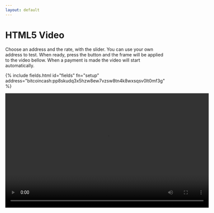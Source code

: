 ```yaml
---
layout: default
---
```


# HTML5 Video

Choose an address and the rate, with the slider. You can use your own address to test. When ready, press the button and the frame will be applied to the video bellow. When a payment is made the video will start automatically.

{% include fields.html id="fields" fn="setup" address="bitcoincash:pp8skudq3x5hzw8ew7vzsw8tn4k8wxsqsv0lt0mf3g" %}

<div style="width: 640px; height: 360px; position: relative;">
  <video id="htmlvideo"
         controls
         loop
         src="https://download.blender.org/peach/bigbuckbunny_movies/BigBuckBunny_640x360.m4v"
         width="640"
         height="360">

      Sorry, your browser doesn't support embedded videos.
  </video>
  <div id="countdown"
       style="position: absolute; display: none; bottom: 40px; right: 10px; padding: 4px; background-color: white;"></div>
</div>

<script>
  function setup(address, rate) {
    let video = document.getElementById('htmlvideo');
    let countdown = document.getElementById('countdown');

    let frame = new MoneyFrame({ id: 'htmlvideo', rate: rate, address: address });

    frame.paidEvent.register(function() {
      video.play();
    });

    frame.unpaidEvent.register(function() {
      video.pause();
      countdown.style.display = 'none';
    });

    frame.countdownEvent.register(function(status) {
      let seconds = Math.floor((status.paidUntil - Date.now()) / 1000);

      countdown.style.display = 'block';
      countdown.innerHTML = seconds + " seconds remaining";
    });
  }
</script>

<script src="resources/javascript/moneyframe.bundle.js"></script>

